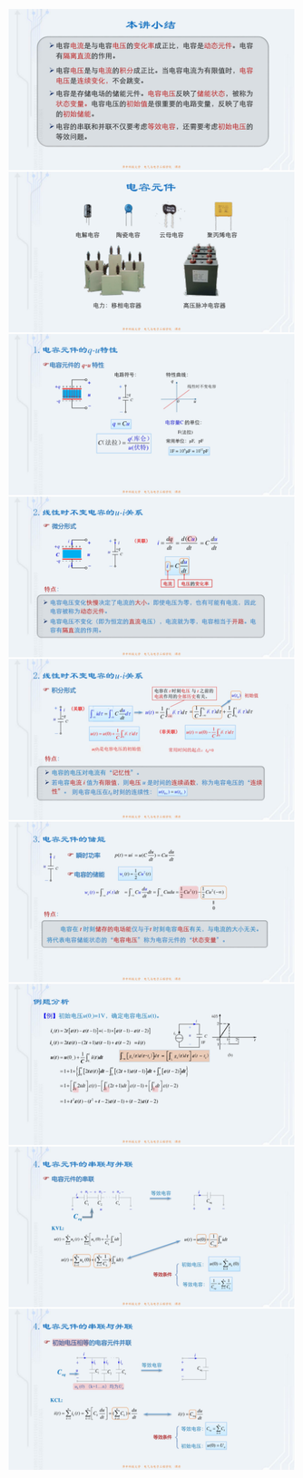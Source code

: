 ﻿![](./images/7-2电容元件-图片-1.jpg)
![](./images/7-2电容元件-图片-2.jpg)
![](./images/7-2电容元件-图片-3.jpg)
![](./images/7-2电容元件-图片-4.jpg)
![](./images/7-2电容元件-图片-5.jpg)
![](./images/7-2电容元件-图片-6.jpg)
![](./images/7-2电容元件-图片-7.jpg)
![](./images/7-2电容元件-图片-8.jpg)
![](./images/7-2电容元件-图片-9.jpg)
